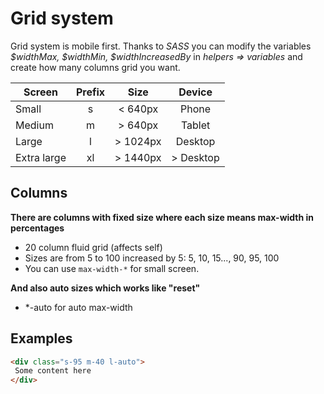 # Grid system

Grid system is mobile first. Thanks to *SASS* you can modify the variables *$widthMax, $widthMin, $widthIncreasedBy* in *helpers => variables* and create how many columns grid you want.
 
| Screen      | Prefix |   Size   |   Device  |
|-------------|:------:|:--------:|:---------:|
|    Small    |    s   |  < 640px |   Phone   |
|    Medium   |    m   |  > 640px |   Tablet  |
|    Large    |    l   | > 1024px |  Desktop  |
| Extra large |   xl   | > 1440px | > Desktop |

## Columns
**There are columns with fixed size where each size means max-width in percentages**
 - 20 column fluid grid (affects self)
 - Sizes are from 5 to 100 increased by 5: 5, 10, 15..., 90, 95, 100
 - You can use `max-width-*` for small screen.

**And also auto sizes which works like "reset"**
 - *-auto for auto max-width

## Examples
````Html
<div class="s-95 m-40 l-auto">
 Some content here
</div>
````
